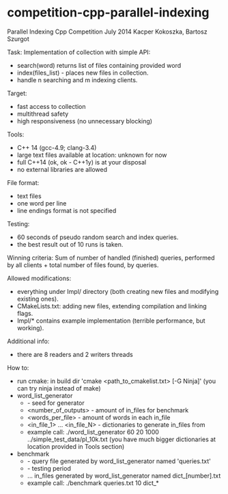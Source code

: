 competition-cpp-parallel-indexing
=================================

Parallel Indexing Cpp Competition
July 2014
Kacper Kokoszka, Bartosz Szurgot

Task:
Implementation of collection with simple API:
- search(word) returns list of files containing provided word
- index(files_list) - places new files in collection.
- handle n searching and m indexing clients.

Target:
- fast access to collection
- multithread safety
- high responsiveness (no unnecessary blocking)

Tools:
- C++ 14 (gcc-4.9; clang-3.4)
- large text files available at location: unknown for now
- full C++14 (ok, ok - C++1y) is at your disposal
- no external libraries are allowed

File format:
- text files
- one word per line
- line endings format is not specified

Testing:
- 60 seconds of pseudo random search and index queries.
- the best result out of 10 runs is taken.

Winning criteria:
Sum of number of handled (finished) queries, performed by all clients + total
number of files found, by queries.

Allowed modifications:
- everything under Impl/ directory (both creating new files and modifying existing ones).
- CMakeLists.txt: adding new files, extending compilation and linking flags.
- Impl/* contains example implementation (terrible performance, but working).

Additional info:
- there are 8 readers and 2 writers threads

How to:
- run cmake: in build dir 'cmake <path_to_cmakelist.txt> [-G Ninja]' (you can try ninja instead of make)
- word_list_generator
    + <seed> - seed for generator
    + <number_of_outputs> - amount of in_files for benchmark
    + <words_per_file> - amount of words in each in_file
    + <in_file_1> ... <in_file_N> - dictionaries to generate in_files from
    + example call: ./word_list_generator 60 20 1000 ../simple_test_data/pl_10k.txt (you have much bigger dictionaries at location provided in Tools section)
- benchmark
    + <query-file> - query file generated by word_list_generator named 'queries.txt'
    + <benchmark-seconds> - testing period
    + <in-file-1> ... <in-file-N> in_files generated by word_list_generator named dict_[number].txt
    + example call: ./benchmark queries.txt 10 dict_*
